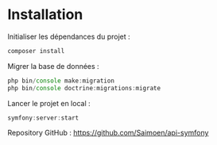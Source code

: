 
# Installation

Initialiser les dépendances du projet :

```javascript
composer install
```

Migrer la base de données :

```javascript
php bin/console make:migration
php bin/console doctrine:migrations:migrate
```

Lancer le projet en local :
```javascript
symfony:server:start
```

Repository GitHub :
https://github.com/Saimoen/api-symfony
